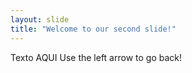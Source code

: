 ```yaml
---
layout: slide
title: "Welcome to our second slide!"
---
```

Texto AQUI
Use the left arrow to go back!
